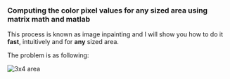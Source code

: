 ### Computing the color pixel values for any sized area using matrix math and matlab
This process is known as image inpainting and I will show you how to do it **fast**, intuitively and for **any** sized area.

The problem is as following:

![3x4 area](https://github.com/oiva-johannes/generalized-pixel-area-inpainting/assets/72695556/fc1b918c-e4a5-41c5-badc-f799531891af)

